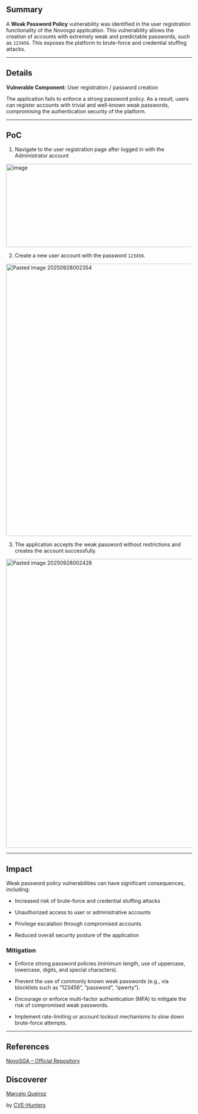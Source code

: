 ## Summary

A **Weak Password Policy** vulnerability was identified in the user registration functionality of the _Novosga_ application. This vulnerability allows the creation of accounts with extremely weak and predictable passwords, such as `123456`. This exposes the platform to brute-force and credential stuffing attacks.

---

## Details

**Vulnerable Component:** User registration / password creation  

The application fails to enforce a strong password policy. As a result, users can register accounts with trivial and well-known weak passwords, compromising the authentication security of the platform.

---

## PoC

1. Navigate to the user registration page after logged in with the Administrator account

<img width="953" height="226" alt="image" src="https://github.com/user-attachments/assets/2f64869e-8376-4756-acad-c3dad3a0b749" />


2. Create a new user account with the password `123456`.

<img width="942" height="739" alt="Pasted image 20250928002354" src="https://github.com/user-attachments/assets/2c727108-8bdb-4455-be2d-205c46e4c8b1" />


3. The application accepts the weak password without restrictions and creates the account successfully.

<img width="939" height="784" alt="Pasted image 20250928002428" src="https://github.com/user-attachments/assets/20ecc328-9f6a-44a6-a409-6bb676e5965d" />


---

## Impact

Weak password policy vulnerabilities can have significant consequences, including:

- Increased risk of brute-force and credential stuffing attacks
    
- Unauthorized access to user or administrative accounts
    
- Privilege escalation through compromised accounts
    
- Reduced overall security posture of the application
    

### **Mitigation**

- Enforce strong password policies (minimum length, use of uppercase, lowercase, digits, and special characters).
    
- Prevent the use of commonly known weak passwords (e.g., via blocklists such as “123456”, “password”, “qwerty”).
    
- Encourage or enforce multi-factor authentication (MFA) to mitigate the risk of compromised weak passwords.
    
- Implement rate-limiting or account lockout mechanisms to slow down brute-force attempts.

---
## References

[NovoSGA – Official Repository](https://github.com/novosga/novosga)

## Discoverer

[Marcelo Queiroz](www.linkedin.com/in/marceloqueirozjr)

by [CVE-Hunters](https://github.com/Sec-Dojo-Cyber-House/cve-hunters)
